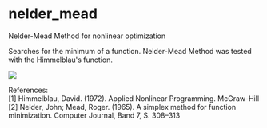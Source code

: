 # nelder_mead
Nelder-Mead Method for nonlinear optimization

Searches for the minimum of a function. Nelder-Mead Method was tested with the Himmelblau's function.

![](https://github.com/marcocado/nelder_mead/blob/main/downhill_simplex.gif)

References: \
[1] Himmelblau, David. (1972). Applied Nonlinear Programming. McGraw-Hill\
[2] Nelder, John; Mead, Roger. (1965). A simplex method for function minimization. Computer Journal, Band 7, S. 308–313
